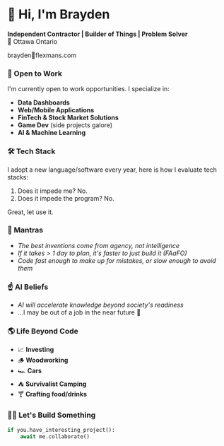 # 👋 Hi, I'm Brayden

**Independent Contractor | Builder of Things | Problem Solver**  
📍 Ottawa Ontario 

brayden📧flexmans.com

### 🚀 Open to Work
I'm currently open to work opportunities. I specialize in:
- **Data Dashboards**
- **Web/Mobile Applications**
- **FinTech & Stock Market Solutions**
- **Game Dev** (side projects galore)
- **AI & Machine Learning**

### 🛠️ Tech Stack
I adopt a new language/software every year, here is how I evaluate tech stacks:
1. Does it impede me? No.
2. Does it impede the program? No.
   
Great, let use it.

### 🤔 Mantras
- *The best inventions come from agency, not intelligence*  
- *If it takes > 1 day to plan, it's faster to just build it (FAaFO)*  
- *Code fast enough to make up for mistakes, or slow enough to avoid them*  

### ☝️ AI Beliefs
- *AI will accelerate knowledge beyond society's readiness*
- ...I may be out of a job in the near future 🤯

### 🌎 Life Beyond Code
- 📈 **Investing** 
- 🪵 **Woodworking**
- 🏎️ **Cars**
- ⛺ **Survivalist Camping**
- 🍸 **Crafting food/drinks**

### 🧑‍💻️ Let's Build Something
```python
if you.have_interesting_project():
    await me.collaborate()
```

